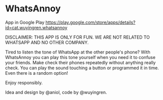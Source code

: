 WhatsAnnoy
==========

App in Google Play https://play.google.com/store/apps/details?id=cat.wuyingren.whatsannoy

DISCLAIMER: THIS APP IS ONLY FOR FUN. WE ARE NOT RELATED TO WHATSAPP AND NO OTHER COMPANY.

Tired to listen the tone of WhatsApp at the other people's phone? With WhatsAnnoy you can play this tone yourself when you need it to confuse your friends. Make check their phones repeatedly without anything really check. You can play the sound touching a button or programmed it in time. Even there is a random option!

Enjoy responsibly.

Idea and design by @aniol, code by @wuyingren.
